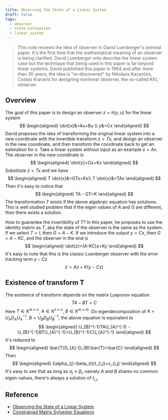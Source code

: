 ```yaml
---
title: Observing the State of a Linear System
draft: false
tags:
  - observer
  - state_estimation
  - linear_system
---
```

> This note reviews the idea of observer in David Luenberger's seminal paper. It's the first time that the mathematical meaning of an observer is being clarified. David Luenberger only describe the linear system case but the technique that being used in this paper is far beyond linear systems. David published this paper in 1964 and after more than 30 years, the idea is "re-discovered" by Nikolaos Kazantzis, Costas Kravaris for designing nonlinear observer, the so-called KKL observer.

## Overview
The goal of this paper is to design an observer $z=h(y,u)$ for the linear system
$$
\begin{aligned}
\dot{x}&=Ax+Bu \\
y&=Cx
\end{aligned}
$$
David proposes the idea of transforming the original linear system into a new coordinate with the invertible transform $z=Tx$, and design an observer in the new coordinate, and then transform the coordinate back to get an estimation for $x$. Take a linear system without input as an example $\dot{x}=Ax$. The observer in the new coordinate is 
$$
\begin{aligned}
\dot{z}=Gz+Kx
\end{aligned}
$$
Substitute $z=Tx$ and we have 
$$
\begin{aligned}
T \dot{x}&=GTx+Kx\\
T \dot{x}&=TAx
\end{aligned}
$$
Then it's easy to notice that 
$$
\begin{aligned}
TA - GT=K
\end{aligned}
$$
The transformation $T$ exists if the above algebraic equation has solutions. This is well studied problem that if the eigen values of $A$ and $G$ are different, then there exists a solution.

How to guarantee the invertibility of $T$? In this paper, he proposes to use the identity matrix as $T$, aka the state of the observer is the same as the system. If we select $T=I$, then $G=A-K$. If we introduce the output $y=Cx$, then $G=A-KC$, and the observer in the end is
$$
\begin{aligned}
\dot{z}=(A-KC)z+Ky
\end{aligned}
$$
It's easy to note that this is the classic Luenberger observer with the error tracking term $y-Cz$
$$
\dot{z}=Az+K(y-Cz)
$$
## Existence of transform T
The existence of transform depends on the matrix Lyapunov equation.
$$
TA-BT=C
$$
Here $T\in \mathbb{R}^{m \times n}$, $A\in \mathbb{R}^{n \times n}$, $B\in\mathbb{R}^{m\times m}$.
Do eigendecomposition of $A=U_{A}D_{A}U_{A}^{-1}$, $B=U_{B}D_{B}U_{B}^{-1}$, the above equation is equivalent to
$$
\begin{aligned}
U_{B}^{-1}TAU_{A}^{-1} - U_{B}^{-1}BTU_{A}^{-1}=U_{B}^{-1}CU_{A}^{-1}
\end{aligned}
$$
It's reduced to 
$$
\begin{aligned}
\bar{T}D_{A}-D_{B}\bar{T}=\bar{C}
\end{aligned}
$$
Then
$$
\begin{aligned}
(\alpha_{j}-\beta_{i})t_{i,j}=c_{i,j}
\end{aligned}
$$
It's easy to see that as long as $a_{j}\neq \beta_{i}$, namely $A$ and $B$ shares no common eigen-values, there's always a solution of $t_{i,j}$.

## Reference
- [Observing the State of a Linear System](https://ieeexplore.ieee.org/document/4323124)
- [Constrained Matrix Sylvester Equations](https://www.cs.umd.edu/users/oleary/reprints/j34.pdf)